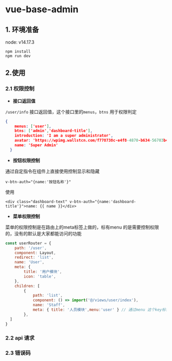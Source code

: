 # vue-base-admin

## 1. 环境准备

node: v14.17.3

```shell
npm install
npm run dev
```

## 2.使用

### 2.1 权限控制

* **接口返回值**

`/user/info` 接口返回值，这个接口里的`menus`，`btns`  用于权限判定

```json
{
    menus: ['user'],
    btns: ['admin','dashboard-title'],
    introduction: 'I am a super administrator',
    avatar: 'https://wpimg.wallstcn.com/f778738c-e4f8-4870-b634-56703b4acafe.gif',
    name: 'Super Admin'
  }
```

* **按钮权限控制**

通过自定指令在组件上直接使用控制显示和隐藏

```vue
v-btn-auth="{name:'按钮名称'}"
```

使用

```vue
<div class="dashboard-text" v-btn-auth="{name:'dashboard-title'}">name: {{ name }}</div>
```

*  **菜单权限控制**

菜单的权限控制是在路由上的meta标签上做的，标有menu 的是需要控制权限的，没有的默认是大家都能访问的功能

```js
const userRouter = {
    path: '/user',
    component: Layout,
    redirect: 'list',
    name: 'User',
    meta: {
        title: '用户模块',
        icon: 'table',
    },
    children: [
        {
            path: 'list',
            component: () => import('@/views/user/index'),
            name: 'Staff',
            meta: { title: '人员模块',menu:'user' } // 通过menu 这个key标记路由名字
        },
  ]
}
```



### 2.2 api 请求





### 2.3 错误码

